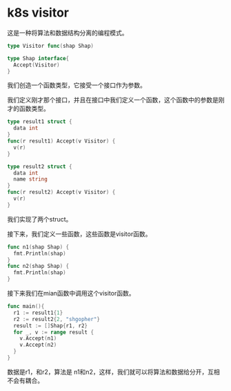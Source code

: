 <!--
 * @Author: shgopher shgopher@gmail.com
 * @Date: 2023-04-01 04:29:12
 * @LastEditors: shgopher shgopher@gmail.com
 * @LastEditTime: 2023-04-11 00:13:28
 * @FilePath: /GOFamily/基础/函数方法/5.md
 * @Description: 
 * 
 * Copyright (c) 2023 by shgopher, All Rights Reserved. 
-->
# k8s visitor

这是一种将算法和数据结构分离的编程模式。

```go
type Visitor func(shap Shap)

type Shap interface{
  Accept(Visitor)
}
```
我们创造一个函数类型，它接受一个接口作为参数。

我们定义刚才那个接口，并且在接口中我们定义一个函数，这个函数中的参数是刚才的函数类型。

```go
type result1 struct {
  data int
}
func(r result1) Accept(v Visitor) {
  v(r)
}

type result2 struct {
  data int
  name string
}
func(r result2) Accept(v Visitor) {
  v(r)
}
```
我们实现了两个struct。

接下来，我们定义一些函数，这些函数是visitor函数。

```go
func n1(shap Shap) {
  fmt.Println(shap)
}
func n2(shap Shap) {
  fmt.Println(shap)
}
```

接下来我们在mian函数中调用这个visitor函数。

```go
func main(){
  r1 := result1{1}
  r2 := result2{2, "shgopher"}
  result := []Shap{r1, r2}
  for _, v := range result {
    v.Accept(n1)
    v.Accept(n2)
  }
}
```

数据是r1，和r2，算法是 n1和n2，这样，我们就可以将算法和数据给分开，互相不会有耦合。